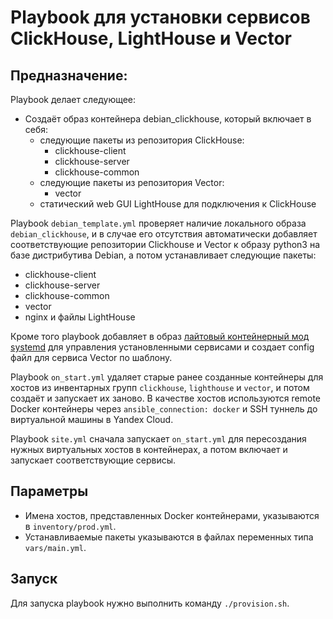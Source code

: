 # Playbook для установки сервисов ClickHouse, LightHouse и Vector

## Предназначение:

Playbook делает следующее:  
- Создаёт образ контейнера debian_clickhouse, который включает в себя:
    -  следующие пакеты из репозитория ClickHouse:
        * сlickhouse-client
        * clickhouse-server
        * clickhouse-common
    -  следующие пакеты из репозитория Vector:
       * vector
    - статический web GUI LightHouse для подключения к ClickHouse

 Playbook `debian_template.yml` проверяет наличие локального образа `debian_clickhouse`, и в случае его отсутствия автоматически добавляет соответствующие репозитории Clickhouse и Vector к образу python3 на базе дистрибутива Debian, а потом устанавливает следующие пакеты:
  - сlickhouse-client
  - clickhouse-server
  - clickhouse-common
  - vector
  - nginx и файлы LightHouse
  
Кроме того playbook добавляет в образ [лайтовый контейнерный мод systemd](https://github.com/gdraheim/docker-systemctl-replacement) для управления установленными сервисами и создает config файл для сервиса Vector по шаблону. 

Playbook `on_start.yml` удаляет старые ранее созданные контейнеры для хостов из инвентарных групп `clickhouse`, `lighthouse` и `vector`, и потом создаёт и запускает их заново. В качестве хостов используются remote Docker контейнеры через `ansible_connection: docker` и SSH туннель до виртуальной машины в Yandex Cloud. 

Playbook `site.yml` сначала запускает `on_start.yml` для пересоздания нужных виртуальных хостов в контейнерах, а потом включает и запускает соответствующие сервисы.

## Параметры
- Имена хостов, представленных Docker контейнерами, указываются в `inventory/prod.yml`.
- Устанавливаемые пакеты указываются в файлах переменных типа `vars/main.yml`.

## Запуск
Для запуска playbook нужно выполнить команду `./provision.sh`.

